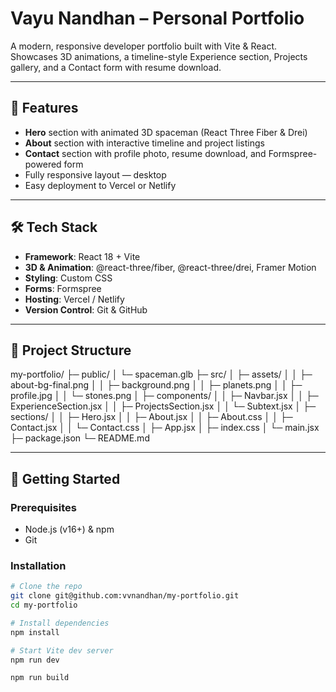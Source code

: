 # Vayu Nandhan – Personal Portfolio

A modern, responsive developer portfolio built with Vite & React.  
Showcases 3D animations, a timeline-style Experience section, Projects gallery, and a Contact form with resume download.

---

## 🚀 Features

- **Hero** section with animated 3D spaceman (React Three Fiber & Drei)  
- **About** section with interactive timeline and project listings  
- **Contact** section with profile photo, resume download, and Formspree-powered form  
- Fully responsive layout — desktop 
- Easy deployment to Vercel or Netlify  

---

## 🛠️ Tech Stack

- **Framework**: React 18 + Vite  
- **3D & Animation**: @react-three/fiber, @react-three/drei, Framer Motion  
- **Styling**: Custom CSS
- **Forms**: Formspree  
- **Hosting**: Vercel / Netlify  
- **Version Control**: Git & GitHub  

---

## 📁 Project Structure

my-portfolio/
├─ public/
│ └─ spaceman.glb
├─ src/
│ ├─ assets/
│ │ ├─ about-bg-final.png
│ │ ├─ background.png
│ │ ├─ planets.png
│ │ ├─ profile.jpg
│ │ └─ stones.png
│ ├─ components/
│ │ ├─ Navbar.jsx
│ │ ├─ ExperienceSection.jsx
│ │ ├─ ProjectsSection.jsx
│ │ └─ Subtext.jsx
│ ├─ sections/
│ │ ├─ Hero.jsx
│ │ ├─ About.jsx
│ │ ├─ About.css
│ │ ├─ Contact.jsx
│ │ └─ Contact.css
│ ├─ App.jsx
│ ├─ index.css
│ └─ main.jsx
├─ package.json
└─ README.md


---

## 🔧 Getting Started

### Prerequisites

- Node.js (v16+) & npm  
- Git  

### Installation

```bash
# Clone the repo
git clone git@github.com:vvnandhan/my-portfolio.git
cd my-portfolio

# Install dependencies
npm install

# Start Vite dev server
npm run dev

npm run build



